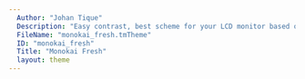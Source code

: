 ```yaml
---
  Author: "Johan Tique"
  Description: "Easy contrast, best scheme for your LCD monitor based on Monokai"
  FileName: "monokai_fresh.tmTheme"
  ID: "monokai_fresh"
  Title: "Monokai Fresh"
  layout: theme
---
```

  